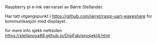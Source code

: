Raspberry pi e-ink værvarsel av Børre Stellander.

Har tatt utgangspunkt i https://github.com/jarret/raspi-uart-waveshare for kommunikasjon med displayet.

for mere info sjekk nettsiden https://stellanova88.github.io/DigiFab/prosjekt4.html